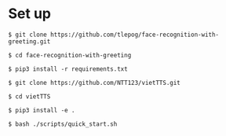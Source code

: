 # Set up
`$ git clone https://github.com/tlepog/face-recognition-with-greeting.git`

`$ cd face-recognition-with-greeting`

`$ pip3 install -r requirements.txt`

`$ git clone https://github.com/NTT123/vietTTS.git`

`$ cd vietTTS`

`$ pip3 install -e .`

`$ bash ./scripts/quick_start.sh`